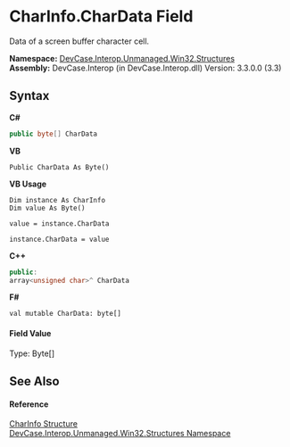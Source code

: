 # CharInfo.CharData Field
 

Data of a screen buffer character cell.

**Namespace:**&nbsp;<a href="N_DevCase_Interop_Unmanaged_Win32_Structures">DevCase.Interop.Unmanaged.Win32.Structures</a><br />**Assembly:**&nbsp;DevCase.Interop (in DevCase.Interop.dll) Version: 3.3.0.0 (3.3)

## Syntax

**C#**<br />
``` C#
public byte[] CharData
```

**VB**<br />
``` VB
Public CharData As Byte()
```

**VB Usage**<br />
``` VB Usage
Dim instance As CharInfo
Dim value As Byte()

value = instance.CharData

instance.CharData = value
```

**C++**<br />
``` C++
public:
array<unsigned char>^ CharData
```

**F#**<br />
``` F#
val mutable CharData: byte[]
```


#### Field Value
Type: Byte[]

## See Also


#### Reference
<a href="T_DevCase_Interop_Unmanaged_Win32_Structures_CharInfo">CharInfo Structure</a><br /><a href="N_DevCase_Interop_Unmanaged_Win32_Structures">DevCase.Interop.Unmanaged.Win32.Structures Namespace</a><br />
